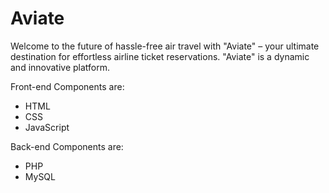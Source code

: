 # Aviate
Welcome to the future of hassle-free air travel with "Aviate" – your ultimate destination for effortless airline ticket reservations. "Aviate" is a dynamic and innovative platform. 

Front-end Components are:
- HTML
- CSS
- JavaScript
  
Back-end Components are:
- PHP
- MySQL
